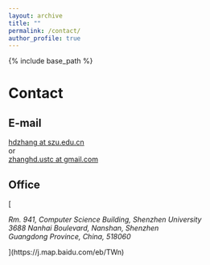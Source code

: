 ```yaml
---
layout: archive
title: ""
permalink: /contact/
author_profile: true
---
```


{% include base_path %}

Contact 
======

E-mail
------
[hdzhang at szu.edu.cn](mailto:hdzhang@szu.edu.cn) <br>
or <br> 
[zhanghd.ustc at gmail.com](mailto:zhanghd.ustc@gmail.com)

Office
------
[<address>
Rm. 941, Computer Science Building, 
Shenzhen University <br/>
3688 Nanhai Boulevard, Nanshan, Shenzhen <br/>
Guangdong Province, China, 518060
</address>](https://j.map.baidu.com/eb/TWn)